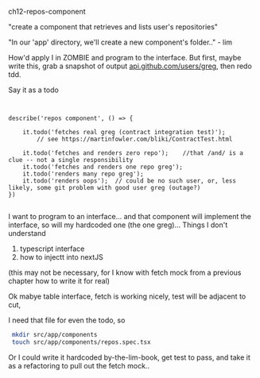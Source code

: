ch12-repos-component

"create a component that retrieves and lists user's repositories"

"In our 'app' directory, we'll create a new component's folder.." - lim

How'd apply I in ZOMBIE and program to the interface. But first, maybe write this, grab a snapshot of output [api.github.com/users/greg](https://api.github.com/users/greg), then redo tdd.


Say it as a todo

```tsx


describe('repos component', () => {

    it.todo('fetches real greg (contract integration test)');
        // see https://martinfowler.com/bliki/ContractTest.html
    
    it.todo('fetches and renders zero repo');    //that /and/ is a clue -- not a single responsibility
    it.todo('fetches and renders one repo greg');
    it.todo('renders many repo greg');  
    it.todo('renders oops');  // could be no such user, or, less likely, some git problem with good user greg (outage?)
})
    
```

I want to program to an interface... and that component will implement the interface, so will my hardcoded one (the one greg)... Things I don't understand
1. typescript interface
2. how to injectt into nextJS

(this may not be necessary, for I know with fetch mock from a previous chapter how to write it for real)


Ok mabye table interface, fetch is working nicely, test will be adjacent to cut,

I need that file for even the todo, so
```bash
 mkdir src/app/components
 touch src/app/components/repos.spec.tsx
```

Or I could write it hardcoded by-the-lim-book, get test to pass, and take it as a refactoring to pull out the fetch mock..